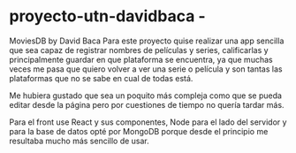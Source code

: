 # proyecto-utn-davidbaca - 
MoviesDB by David Baca
  Para este proyecto quise realizar una app sencilla que sea capaz de registrar nombres de películas y series,
calificarlas y principalmente guardar en que plataforma se encuentra, ya que muchas veces me pasa que quiero
volver a ver una serie o película y son tantas las plataformas que no se sabe en cual de todas está. 
    
  Me hubiera gustado que sea un poquito más compleja como que se pueda editar desde la página pero 
por cuestiones de tiempo no quería tardar más.

  Para el front use React y sus componentes, Node para el lado del servidor y para la base de datos opté por MongoDB
porque desde el principio me resultaba mucho más sencillo de usar.
